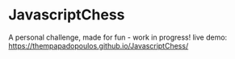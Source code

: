# JavascriptChess
A personal challenge, made for fun - work in progress!
live demo: 
https://thempapadopoulos.github.io/JavascriptChess/
